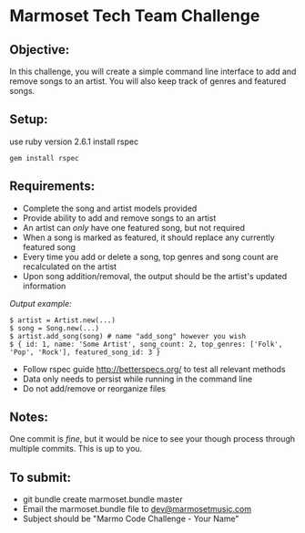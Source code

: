 # Marmoset Tech Team Challenge

## Objective:

In this challenge, you will create a simple command line interface to add and remove songs to an artist. You will also keep track of genres and featured songs.

## Setup:

use ruby version 2.6.1
install rspec

`gem install rspec`

## Requirements:

* Complete the song and artist models provided
* Provide ability to add and remove songs to an artist
* An artist can *only* have one featured song, but not required
* When a song is marked as featured, it should replace any currently featured song
* Every time you add or delete a song, top genres and song count are recalculated on the artist
* Upon song addition/removal, the output should be the artist's updated information

*Output example:*

```
$ artist = Artist.new(...)
$ song = Song.new(...)
$ artist.add_song(song) # name "add_song" however you wish
$ { id: 1, name: 'Some Artist', song_count: 2, top_genres: ['Folk', 'Pop', 'Rock'], featured_song_id: 3 }
```

* Follow rspec guide http://betterspecs.org/ to test all relevant methods
* Data only needs to persist while running in the command line
* Do not add/remove or reorganize files

## Notes:

One commit is _fine_, but it would be nice to see your though process through multiple commits. This is up to you.

## To submit:

* git bundle create marmoset.bundle master
* Email the marmoset.bundle file to dev@marmosetmusic.com
* Subject should be "Marmo Code Challenge - Your Name"
